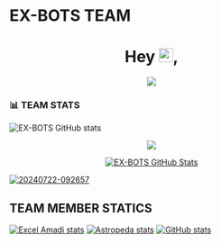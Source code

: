 # EX-BOTS TEAM
 
  <h1 align="center">Hey <img src="https://media.giphy.com/media/hvRJCLFzcasrR4ia7z/giphy.gif" width="25px" height="25px">, </h1>

<p align="center">
    <img src="https://komarev.com/ghpvc/?username=EX-BOTS&color=brightgreen&style=plastic&label=%F0%9F%91%80+Profile+Views">
</p>

### 📊 TEAM STATS



![EX-BOTS GitHub stats](https://github-readme-stats.vercel.app/api?username=EX-BOTS&show=reviews,discussions_started,discussions_answered,prs_merged,prs_merged_percentage&theme=tokyonight&show_icons=true)

<p align="center">
  <a href="https://github.com/EX-BOTS"><img src="https://github-readme-streak-stats.herokuapp.com?user=EX-BOTS&theme=tokyonight&hide_border=false&properties=background&border=%239611C5FF" /></a>
</p>


<p align="center">
  <a href="https://github.com/EX-BOTS"> <img  alt="EX-BOTS GitHub Stats" src="https://awesome-github-stats.azurewebsites.net/user-stats/EX-BOTS?cardType=github&theme=github-dark&preferLogin=true" />  </a>

<a href="https://ibb.co/rF14HPd"><img src="https://i.ibb.co/hLtDV5Y/20240722-092657.jpg" alt="20240722-092657" border="0"></a>




## TEAM MEMBER STATICS 
[![Excel Amadi stats](https://github-readme-stats.vercel.app/api?username=Xcelsama&show_icons=true&theme=radical)](https://github.com/Xcelsama)
[![Astropeda stats](https://github-readme-stats.vercel.app/api?username=AstroAnalytics&show_icons=true&theme=radical)](https://github.com/AstroAnalytics)
[![ GitHub stats](https://github-readme-stats.vercel.app/api?username=JORDAN-JOELSTAR&show_icons=true&theme=radical)](https://github.com/JORDAN-JOELSTAR)